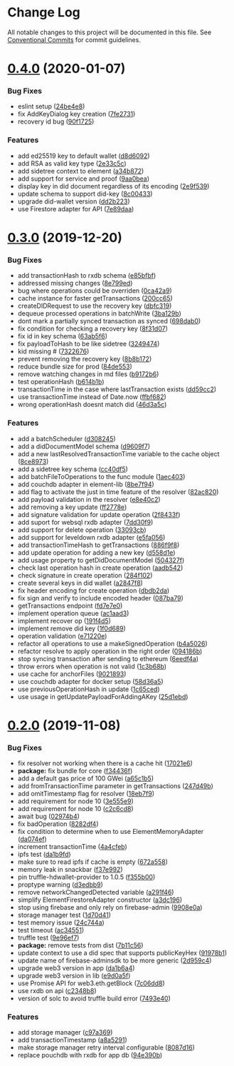# Change Log

All notable changes to this project will be documented in this file.
See [Conventional Commits](https://conventionalcommits.org) for commit guidelines.

# [0.4.0](https://github.com/decentralized-identity/element/compare/v0.3.0...v0.4.0) (2020-01-07)


### Bug Fixes

* eslint setup ([24be4e8](https://github.com/decentralized-identity/element/commit/24be4e8))
* fix AddKeyDialog key creation ([7fe2731](https://github.com/decentralized-identity/element/commit/7fe2731))
* recovery id bug ([90f1725](https://github.com/decentralized-identity/element/commit/90f1725))


### Features

* add ed25519 key to default wallet ([d8d6092](https://github.com/decentralized-identity/element/commit/d8d6092))
* add RSA as valid key type ([2e33c5c](https://github.com/decentralized-identity/element/commit/2e33c5c))
* add sidetree context to element ([a34b872](https://github.com/decentralized-identity/element/commit/a34b872))
* add support for service and proof ([9aa0bea](https://github.com/decentralized-identity/element/commit/9aa0bea))
* display key in did document regardless of its encoding ([2e9f539](https://github.com/decentralized-identity/element/commit/2e9f539))
* update schema to support did-key ([8c00433](https://github.com/decentralized-identity/element/commit/8c00433))
* upgrade did-wallet version ([dd2b223](https://github.com/decentralized-identity/element/commit/dd2b223))
* use Firestore adapter for API ([7e89daa](https://github.com/decentralized-identity/element/commit/7e89daa))





# [0.3.0](https://github.com/decentralized-identity/element/compare/v0.2.0...v0.3.0) (2019-12-20)


### Bug Fixes

* add transactionHash to rxdb schema ([e85bfbf](https://github.com/decentralized-identity/element/commit/e85bfbf))
* addressed missing changes ([8e799ed](https://github.com/decentralized-identity/element/commit/8e799ed))
* bug where operations could be overriden ([0ca42a9](https://github.com/decentralized-identity/element/commit/0ca42a9))
* cache instance for faster getTransactions ([200cc65](https://github.com/decentralized-identity/element/commit/200cc65))
* createDIDRequest to use the recovery key ([dbfc319](https://github.com/decentralized-identity/element/commit/dbfc319))
* dequeue processed operations in batchWrite ([3ba129b](https://github.com/decentralized-identity/element/commit/3ba129b))
* dont mark a partially synced transaction as synced ([698dab0](https://github.com/decentralized-identity/element/commit/698dab0))
* fix condition for checking a recovery key ([8f31d07](https://github.com/decentralized-identity/element/commit/8f31d07))
* fix id in key schema ([63ab5f6](https://github.com/decentralized-identity/element/commit/63ab5f6))
* fix payloadToHash to be like sidetree ([3249474](https://github.com/decentralized-identity/element/commit/3249474))
* kid missing # ([7322676](https://github.com/decentralized-identity/element/commit/7322676))
* prevent removing the recovery key ([8b8b172](https://github.com/decentralized-identity/element/commit/8b8b172))
* reduce bundle size for prod ([84de553](https://github.com/decentralized-identity/element/commit/84de553))
* remove watching changes in md files ([b9172b6](https://github.com/decentralized-identity/element/commit/b9172b6))
* test operationHash ([b614b1b](https://github.com/decentralized-identity/element/commit/b614b1b))
* transactionTime in the case where lastTransaction exists ([dd59cc2](https://github.com/decentralized-identity/element/commit/dd59cc2))
* use transactionTime instead of Date.now ([ffbf682](https://github.com/decentralized-identity/element/commit/ffbf682))
* wrong operationHash doesnt match did ([46d3a5c](https://github.com/decentralized-identity/element/commit/46d3a5c))


### Features

* add a batchScheduler ([d308245](https://github.com/decentralized-identity/element/commit/d308245))
* add a didDocumentModel schema ([d9609f7](https://github.com/decentralized-identity/element/commit/d9609f7))
* add a new lastResolvedTransactionTime variable to the cache object ([8ce8973](https://github.com/decentralized-identity/element/commit/8ce8973))
* add a sidetree key schema ([cc40df5](https://github.com/decentralized-identity/element/commit/cc40df5))
* add batchFileToOperations to the func module ([1aec403](https://github.com/decentralized-identity/element/commit/1aec403))
* add couchdb adapter in element-lib ([8be7f94](https://github.com/decentralized-identity/element/commit/8be7f94))
* add flag to activate the just in time feature of the resolver ([82ac820](https://github.com/decentralized-identity/element/commit/82ac820))
* add payload validation in the resolver ([e8e40c2](https://github.com/decentralized-identity/element/commit/e8e40c2))
* add removing a key update ([ff2778e](https://github.com/decentralized-identity/element/commit/ff2778e))
* add signature validation for update operation ([2f8433f](https://github.com/decentralized-identity/element/commit/2f8433f))
* add suport for websql rxdb adapter ([7dd30f9](https://github.com/decentralized-identity/element/commit/7dd30f9))
* add support for delete operation ([33093cb](https://github.com/decentralized-identity/element/commit/33093cb))
* add support for leveldown rxdb adapter ([e5fa056](https://github.com/decentralized-identity/element/commit/e5fa056))
* add transactionTimeHash to getTransactions ([886f9f8](https://github.com/decentralized-identity/element/commit/886f9f8))
* add update operation for adding a new key ([d558d1e](https://github.com/decentralized-identity/element/commit/d558d1e))
* add usage property to getDidDocumentModel ([504327f](https://github.com/decentralized-identity/element/commit/504327f))
* check last operation hash in create operation ([aadb542](https://github.com/decentralized-identity/element/commit/aadb542))
* check signature in create operation ([284f102](https://github.com/decentralized-identity/element/commit/284f102))
* create several keys in did wallet ([a2847f8](https://github.com/decentralized-identity/element/commit/a2847f8))
* fix header encoding for create operation ([dbdb2da](https://github.com/decentralized-identity/element/commit/dbdb2da))
* fix sign and verify to include encoded header ([087ba79](https://github.com/decentralized-identity/element/commit/087ba79))
* getTransactions endpoint ([fd7e7e0](https://github.com/decentralized-identity/element/commit/fd7e7e0))
* implement operation queue ([ac1aad3](https://github.com/decentralized-identity/element/commit/ac1aad3))
* implement recover op ([191f4d5](https://github.com/decentralized-identity/element/commit/191f4d5))
* implement remove did key ([1f0d689](https://github.com/decentralized-identity/element/commit/1f0d689))
* operation validation ([e71220e](https://github.com/decentralized-identity/element/commit/e71220e))
* refactor all operations to use a makeSignedOperation ([b4a5026](https://github.com/decentralized-identity/element/commit/b4a5026))
* refactor resolve to apply operation in the right order ([094186b](https://github.com/decentralized-identity/element/commit/094186b))
* stop syncing transaction after sending to ethereum ([6eedf4a](https://github.com/decentralized-identity/element/commit/6eedf4a))
* throw errors when operation is not valid ([1c3b68b](https://github.com/decentralized-identity/element/commit/1c3b68b))
* use cache for anchorFiles ([9021893](https://github.com/decentralized-identity/element/commit/9021893))
* use couchdb adapter for docker setup ([58d36a5](https://github.com/decentralized-identity/element/commit/58d36a5))
* use previousOperationHash in update ([1c65ced](https://github.com/decentralized-identity/element/commit/1c65ced))
* use usage in getUpdatePayloadForAddingAKey ([25d1ebd](https://github.com/decentralized-identity/element/commit/25d1ebd))





# [0.2.0](https://github.com/decentralized-identity/element/compare/v0.0.2-2...v0.2.0) (2019-11-08)


### Bug Fixes

* fix resolver not working when there is a cache hit ([17021e6](https://github.com/decentralized-identity/element/commit/17021e6))
* **package:** fix bundle for core ([f34436f](https://github.com/decentralized-identity/element/commit/f34436f))
* add a default gas price of 100 GWei ([a65c1b5](https://github.com/decentralized-identity/element/commit/a65c1b5))
* add fromTransactionTime parameter in getTransactions ([247d49b](https://github.com/decentralized-identity/element/commit/247d49b))
* add omitTimestamp flag for resolver ([18eb7f9](https://github.com/decentralized-identity/element/commit/18eb7f9))
* add requirement for node 10 ([3e555e9](https://github.com/decentralized-identity/element/commit/3e555e9))
* add requirement for node 10 ([c2c6cd8](https://github.com/decentralized-identity/element/commit/c2c6cd8))
* await bug ([02974b4](https://github.com/decentralized-identity/element/commit/02974b4))
* fix badOperation ([8282df4](https://github.com/decentralized-identity/element/commit/8282df4))
* fix condition to determine when to use ElementMemoryAdapter ([da074ef](https://github.com/decentralized-identity/element/commit/da074ef))
* increment transactionTime ([4a4cfeb](https://github.com/decentralized-identity/element/commit/4a4cfeb))
* ipfs test ([da1b9fd](https://github.com/decentralized-identity/element/commit/da1b9fd))
* make sure to read ipfs if cache is empty ([672a558](https://github.com/decentralized-identity/element/commit/672a558))
* memory leak in snackbar ([f37e992](https://github.com/decentralized-identity/element/commit/f37e992))
* pin truffle-hdwallet-provider to 1.0.5 ([f355b00](https://github.com/decentralized-identity/element/commit/f355b00))
* proptype warning ([d3edbb9](https://github.com/decentralized-identity/element/commit/d3edbb9))
* remove networkChangedDetected variable ([a291f46](https://github.com/decentralized-identity/element/commit/a291f46))
* simplify ElementFirestoreAdapter constructor ([a3dc196](https://github.com/decentralized-identity/element/commit/a3dc196))
* stop using firebase and only rely on firebase-admin ([9908e0a](https://github.com/decentralized-identity/element/commit/9908e0a))
* storage manager test ([1d70d41](https://github.com/decentralized-identity/element/commit/1d70d41))
* test memory issue ([24c744a](https://github.com/decentralized-identity/element/commit/24c744a))
* test timeout ([ac34551](https://github.com/decentralized-identity/element/commit/ac34551))
* truffle test ([9e96ef7](https://github.com/decentralized-identity/element/commit/9e96ef7))
* **package:** remove tests from dist ([7b11c56](https://github.com/decentralized-identity/element/commit/7b11c56))
* update context to use a did spec that supports publicKeyHex ([91978b1](https://github.com/decentralized-identity/element/commit/91978b1))
* update name of firebase-adminsdk to be more generic ([2d959c4](https://github.com/decentralized-identity/element/commit/2d959c4))
* upgrade web3 version in app ([da1b6a4](https://github.com/decentralized-identity/element/commit/da1b6a4))
* upgrade web3 version in lib ([e9d0a5f](https://github.com/decentralized-identity/element/commit/e9d0a5f))
* use Promise API for web3.eth.getBlock ([7c06dd8](https://github.com/decentralized-identity/element/commit/7c06dd8))
* use rxdb on api ([c2348b8](https://github.com/decentralized-identity/element/commit/c2348b8))
* version of solc to avoid truffle build error ([7493e40](https://github.com/decentralized-identity/element/commit/7493e40))


### Features

* add storage manager ([c97a369](https://github.com/decentralized-identity/element/commit/c97a369))
* add transactionTimestamp ([a8a5291](https://github.com/decentralized-identity/element/commit/a8a5291))
* make storage manager retry interval configurable ([8087d16](https://github.com/decentralized-identity/element/commit/8087d16))
* replace pouchdb with rxdb for app db ([94e390b](https://github.com/decentralized-identity/element/commit/94e390b))
